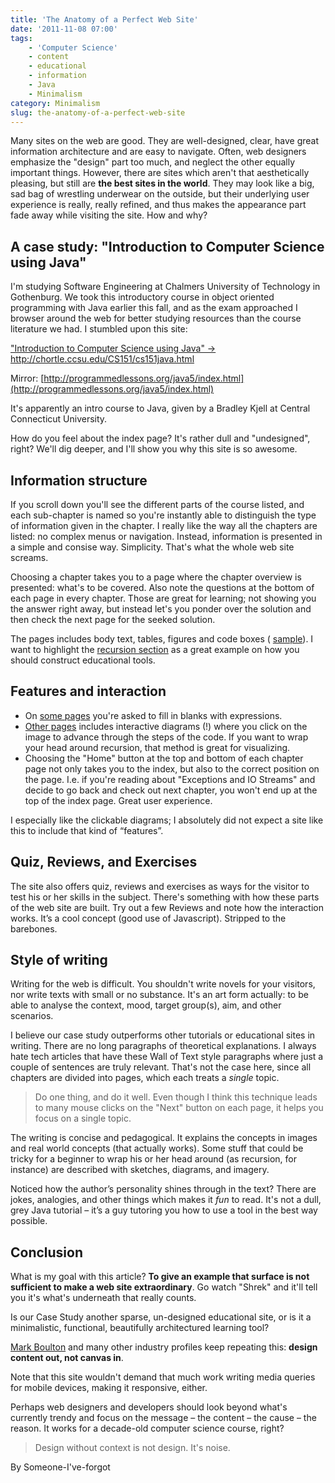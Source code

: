 ```yaml
---
title: 'The Anatomy of a Perfect Web Site'
date: '2011-11-08 07:00'
tags:
    - 'Computer Science'
    - content
    - educational
    - information
    - Java
    - Minimalism
category: Minimalism
slug: the-anatomy-of-a-perfect-web-site
---
```


Many sites on the web are good. They are well-designed, clear, have great information architecture and are easy to navigate. Often, web designers emphasize the "design" part too much, and neglect the other equally important things. However, there are sites which aren't that aesthetically pleasing, but still are **the best sites in the world**. They may look like a big, sad bag of wrestling underwear on the outside, but their underlying user experience is really, really refined, and thus makes the appearance part fade away while visiting the site. How and why?

## A case study: "Introduction to Computer Science using Java"
I'm studying Software Engineering at Chalmers University of Technology in Gothenburg. We took this introductory course in object oriented programming with Java earlier this fall, and as the exam approached I browser around the web for better studying resources than the course literature we had. I stumbled upon this site:  ["Introduction to Computer Science using Java" →](http://chortle.ccsu.edu/CS151/cs151java.html) http://chortle.ccsu.edu/CS151/cs151java.html  Mirror: [http://programmedlessons.org/java5/index.html](http://programmedlessons.org/java5/index.html)  It's apparently an intro course to Java, given by a Bradley Kjell at Central Connecticut University.  How do you feel about the index page? It's rather dull and "undesigned", right? We'll dig deeper, and I'll show you why this site is so awesome.
## Information structure
If you scroll down you'll see the different parts of the course listed, and each sub-chapter is named so you're instantly able to distinguish the type of information given in the chapter. I really like the way all the chapters are listed: no complex menus or navigation. Instead, information is presented in a simple and consise way. Simplicity. That's what the whole web site screams.  Choosing a chapter takes you to a page where the chapter overview is presented: what's to be covered. Also note the questions at the bottom of each page in every chapter. Those are great for learning; not showing you the answer right away, but instead let's you ponder over the solution and then check the next page for the seeked solution.  The pages includes body text, tables, figures and code boxes ( [sample](http://chortle.ccsu.edu/java5/Notes/chap29/ch29_3.html)). I want to highlight the [recursion section](http://programmedlessons.org/java5/Notes/chap70/ch70_1.html) as a great example on how you should construct educational tools.
## Features and interaction

- On [some pages](http://programmedlessons.org/java5/Notes/chap72/ch72_3.html) you're asked to fill in blanks with expressions.
- [Other pages](http://programmedlessons.org/java5/Notes/chap72/ch72_4.html) includes interactive diagrams (!) where you click on the image to advance through the steps of the code. If you want to wrap your head around recursion, that method is great for visualizing.
- Choosing the "Home" button at the top and bottom of each chapter page not only takes you to the index, but also to the correct position on the page. I.e. if you're reading about "Exceptions and IO Streams" and decide to go back and check out next chapter, you won't end up at the top of the index page. Great user experience.

I especially like the clickable diagrams; I absolutely did not expect a site like this to include that kind of “features”.
## Quiz, Reviews, and Exercises
The site also offers quiz, reviews and exercises as ways for the visitor to test his or her skills in the subject. There's something with how these parts of the web site are built. Try out a few Reviews and note how the interaction works. It’s a cool concept (good use of Javascript). Stripped to the barebones.
## Style of writing
Writing for the web is difficult. You shouldn't write novels for your visitors, nor write texts with small or no substance. It's an art form actually: to be able to analyse the context, mood, target group(s), aim, and other scenarios.  I believe our case study outperforms other tutorials or educational sites in writing. There are no long paragraphs of theoretical explanations. I always hate tech articles that have these Wall of Text style paragraphs where just a couple of sentences are truly relevant. That's not the case here, since all chapters are divided into pages, which each treats a _single_ topic. > Do one thing, and do it well.
Even though I think this technique leads to many mouse clicks on the "Next" button on each page, it helps you focus on a single topic.  The writing is concise and pedagogical. It explains the concepts in images and real world concepts (that actually works). Some stuff that could be tricky for a beginner to wrap his or her head around (as recursion, for instance) are described with sketches, diagrams, and imagery.  Noticed how the author’s personality shines through in the text? There are jokes, analogies, and other things which makes it _fun_ to read. It's not a dull, grey Java tutorial – it’s a guy tutoring you how to use a tool in the best way possible.
## Conclusion
What is my goal with this article? **To give an example that surface is not sufficient to make a web site extraordinary**. Go watch "Shrek" and it'll tell you it's what's underneath that really counts.  Is our Case Study another sparse, un-designed educational site, or is it a minimalistic, functional, beautifully architectured learning tool?  [Mark Boulton](http://www.markboulton.co.uk/) and many other industry profiles keep repeating this: **design content out, not canvas in**.  Note that this site wouldn't demand that much work writing media queries for mobile devices, making it responsive, either.  Perhaps web designers and developers should look beyond what's currently trendy and focus on the message – the content – the cause – the reason. It works for a decade-old computer science course, right? > Design without context is not design. It's noise.  By Someone-I've-forgot
